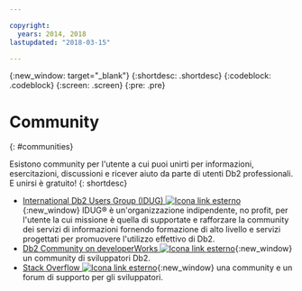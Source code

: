 ```yaml
---

copyright:
  years: 2014, 2018
lastupdated: "2018-03-15"

---
```


<!-- Attribute definitions --> 
{:new_window: target="_blank"}
{:shortdesc: .shortdesc}
{:codeblock: .codeblock}
{:screen: .screen}
{:pre: .pre}

# Community
{: #communities}

Esistono community per l'utente a cui puoi unirti per informazioni, esercitazioni, discussioni e ricever aiuto da parte di utenti Db2 professionali. E unirsi è gratuito!
{: shortdesc}

* [International Db2 Users Group (IDUG) ![Icona link esterno](../../icons/launch-glyph.svg "Icona link esterno")](https://www.idug.org/){:new_window} IDUG® è un'organizzazione indipendente, no profit, per l'utente la cui missione è quella di supportate e rafforzare la community dei servizi di informazioni fornendo formazione di alto livello e servizi progettati per promuovere l'utilizzo effettivo di Db2.
* [Db2 Community on developerWorks ![Icona link esterno](../../icons/launch-glyph.svg "Icona link esterno")](https://developer.ibm.com/data/db2/){:new_window} un community di sviluppatori Db2.
* [Stack Overflow ![Icona link esterno](../../icons/launch-glyph.svg "Icona link esterno")](https://stackoverflow.com/users/login?ssrc=anon_ask&returnurl=https%3a%2f%2fstackoverflow.com%2fquestions%2fask%3ftags%3ddashdb){:new_window} una community e un forum di supporto per gli sviluppatori.
